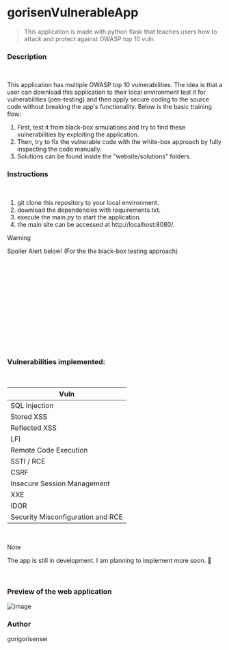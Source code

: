 # gorisenVulnerableApp
> This application is made with python flask that teaches users how to attack and protect against OWASP top 10 vuln.


###  Description

<br>

This application has multiple OWASP top 10 vulnerabilities. The idea is that a user can download this application to their local environment test it for vulnerabilities (pen-testing) and then apply secure coding to the source code without breaking the app's functionality. 
Below is the basic training flow:

1. First, test it from black-box simulations and try to find these vulnerabilities by exploiting the application.
2. Then, try to fix the vulnerable code with the white-box approach by fully inspecting the code manually.
3. Solutions can be found inside the "website/solutions" folders.


### Instructions
<br>

1. git clone this repository to your local environment.
2. download the dependencies with requirements.txt.
3. execute the main.py to start the application.
4. the main site can be accessed at http://localhost:8080/.

> [!WARNING]
>Spoiler Alert below! (For the the black-box testing approach)


<br>
<br>
<br>
<br>
<br>
<br>
<br>
<br>
<br>
<br>
<br>
<br>

 
### Vulnerabilities implemented:
<br>

| Vuln       |
| ------------- | 
| SQL Injection    |
| Stored XSS     |
| Reflected XSS | 
| LFI | 
| Remote Code Execution | 
| SSTI / RCE | 
| CSRF | 
| Insecure Session Management |
| XXE | 
| IDOR |
| Security Misconfiguration and RCE| 

 
<br>

> [!NOTE]
> The app is still in development. I am planning to implement more soon. :space_invader:

<br>


###  Preview of the web application

![image](https://github.com/gorigorisensei/gorisenVulnerableApp/assets/46886933/cd4c8ee3-8f0d-4673-800c-82f90062b57c)

### Author

gorigorisensei